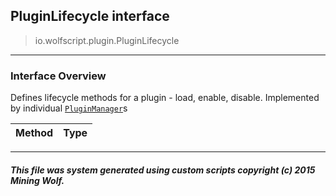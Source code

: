 ## PluginLifecycle __interface__

>io.wolfscript.plugin.PluginLifecycle

---

### Interface Overview

Defines lifecycle methods for a plugin - load, enable, disable. Implemented by individual [`PluginManager`](PluginManager.md)s

Method | Type   
--- | :--- 



---



##### This file was system generated using custom scripts copyright (c) 2015 Mining Wolf.
	

